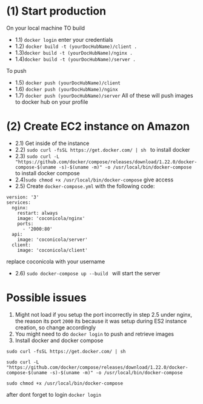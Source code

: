 # (1) Start production
On your local machine
TO build
- 1.1) ```docker login``` enter your credentials
- 1.2) ```docker build -t (yourDocHubName)/client .```
- 1.3)```docker build -t (yourDocHubName)/nginx .```
- 1.4)```docker build -t (yourDocHubName)/server .```

To push
- 1.5) ```docker push (yourDocHubName)/client```
- 1.6) ```docker push (yourDocHubName)/nginx```
- 1.7) ```docker push (yourDocHubName)/server```
All of these will push images to docker hub on your profile

# (2) Create EC2 instance on Amazon
- 2.1) Get inside of the instance
- 2.2) ```sudo curl -fsSL https://get.docker.com/ | sh ``` to install docker
- 2.3) ```sudo curl -L "https://github.com/docker/compose/releases/download/1.22.0/docker-compose-$(uname -s)-$(uname -m)" -o /usr/local/bin/docker-compose``` to install docker compose
- 2.4)```sudo chmod +x /usr/local/bin/docker-compose``` give access
- 2.5) Create ```docker-compose.yml``` with the following code:
```
version: '3'
services:
  nginx:
    restart: always
    image: 'coconicola/nginx'
    ports:
      - '2000:80'
  api:
    image: 'coconicola/server'
  client:
    image: 'coconicola/client'

```

replace coconicola with your username

- 2.6) ```sudo docker-compose up --build ``` will start the server


# Possible issues

1) Might not load if you setup the port incorrectly in step 2.5 under nginx, the reason its port ```2000``` its because it was setup during ES2 instance creation, so change accordingly
2) You might need to do ```docker login``` to push and retrieve images
3) Install docker and docker compose
```
sudo curl -fsSL https://get.docker.com/ | sh

sudo curl -L "https://github.com/docker/compose/releases/download/1.22.0/docker-compose-$(uname -s)-$(uname -m)" -o /usr/local/bin/docker-compose

sudo chmod +x /usr/local/bin/docker-compose
```
after dont forget to login ```docker login```

